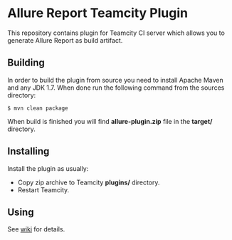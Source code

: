 # Allure Report Teamcity Plugin
This repository contains plugin for Teamcity CI server which allows you to generate Allure Report as build artifact.

## Building
In order to build the plugin from source you need to install Apache Maven and any JDK 1.7. When done run the following command from the sources directory:
```
$ mvn clean package
```
When build is finished you will find **allure-plugin.zip** file in the **target/** directory.

## Installing
Install the plugin as usually:
 * Copy zip archive to Teamcity **plugins/** directory.
 * Restart Teamcity.

## Using
See [wiki](https://github.com/allure-framework/allure-core/wiki/Allure-TeamCity-Plugin) for details.
